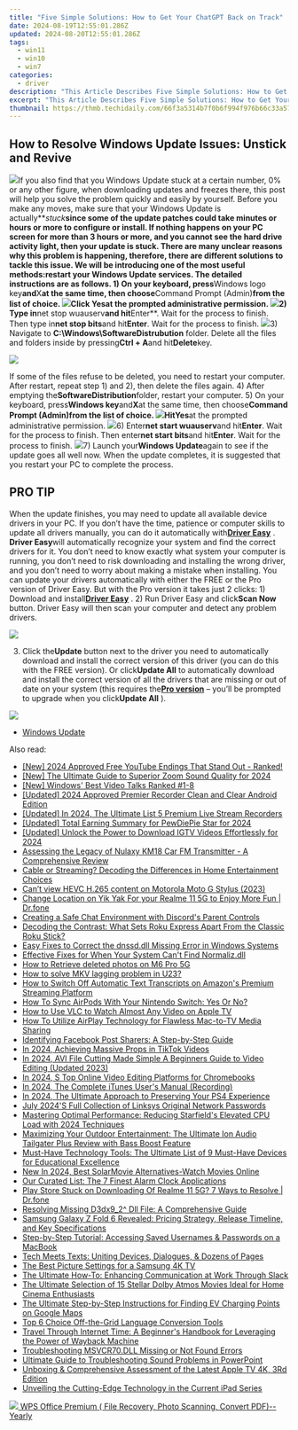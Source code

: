```yaml
---
title: "Five Simple Solutions: How to Get Your ChatGPT Back on Track"
date: 2024-08-19T12:55:01.286Z
updated: 2024-08-20T12:55:01.286Z
tags:
  - win11
  - win10
  - win7
categories:
  - driver
description: "This Article Describes Five Simple Solutions: How to Get Your ChatGPT Back on Track"
excerpt: "This Article Describes Five Simple Solutions: How to Get Your ChatGPT Back on Track"
thumbnail: https://thmb.techidaily.com/66f3a5314b7f0b6f994f976b66c33a57ff0466854aa08d5996bdfaffcb47f66d.jpg
---
```


## How to Resolve Windows Update Issues: Unstick and Revive

![](https://images.drivereasy.com/wp-content/uploads/2016/12/img_58589dd357321-600x383.jpg)If you also find that you Windows Update stuck at a certain number, 0% or any other figure, when downloading updates and freezes there, this post will help you solve the problem quickly and easily by yourself. Before you make any moves, make sure that your Windows Update is actually**_stuck_**since some of the update patches could take minutes or hours or more to configure or install. If nothing happens on your PC screen for more than 3 hours or more, and you cannot see the hard drive activity light, then your update is stuck. There are many unclear reasons why this problem is happening, therefore, there are different solutions to tackle this issue. We will be introducing one of the most useful methods:**restart your Windows Update services**. The detailed instructions are as follows. 1) On your keyboard, press**Windows logo key**and**X**at the same time, then choose**Command Prompt (Admin)**from the list of choice. ![](https://images.drivereasy.com/wp-content/uploads/2016/12/img_5858a50df1ba3.png)Click **Yes**at the prompted administrative permission. ![](https://images.drivereasy.com/wp-content/uploads/2016/12/img_5858a5562d15c.jpg)2) Type in**net stop wuauserv**and hit**Enter**. Wait for the process to finish. Then type in**net stop bits**and hit**Enter**. Wait for the process to finish. ![](https://images.drivereasy.com/wp-content/uploads/2016/12/img_5858a5f42a47f.jpg)3) Navigate to **C:\\Windows\\SoftwareDistrubution** folder. Delete all the files and folders inside by pressing**Ctrl + A**and hit**Delete**key.

![](https://images.drivereasy.com/wp-content/uploads/2016/12/img_5858a7e8c397c.jpg)

If some of the files refuse to be deleted, you need to restart your computer. After restart, repeat step 1) and 2), then delete the files again. 4) After emptying the**SoftwareDistribution**folder, restart your computer. 5) On your keyboard, press**Windows key**and**X**at the same time, then choose**Command Prompt (Admin)**from the list of choice. ![](https://images.drivereasy.com/wp-content/uploads/2016/12/img_5858a50df1ba3.png)Hit**Yes**at the prompted administrative permission. ![](https://images.drivereasy.com/wp-content/uploads/2016/12/img_5858a5562d15c.jpg)6) Enter**net start wuauserv**and hit**Enter**. Wait for the process to finish. Then enter**net start bits**and hit**Enter**. Wait for the process to finish. ![](https://images.drivereasy.com/wp-content/uploads/2016/12/img_5858a8c92cd6b.jpg)7) Launch your**Windows Update**again to see if the update goes all well now. When the update completes, it is suggested that you restart your PC to complete the process.

## **PRO TIP**

When the update finishes, you may need to update all available device drivers in your PC.  If you don’t have the time, patience or computer skills to update all drivers manually, you can do it automatically with[**Driver Easy**](https://tools.techidaily.com/drivereasy/download/) . **Driver Easy**will automatically recognize your system and find the correct drivers for it. You don’t need to know exactly what system your computer is running, you don’t need to risk downloading and installing the wrong driver, and you don’t need to worry about making a mistake when installing. You can update your drivers automatically with either the FREE or the Pro version of Driver Easy. But with the Pro version it takes just 2 clicks: 1) Download and install[**Driver Easy**](https://tools.techidaily.com/drivereasy/download/) .  2) Run Driver Easy and click**Scan Now** button. Driver Easy will then scan your computer and detect any problem drivers.

![](https://images.drivereasy.com/wp-content/uploads/2017/07/img_5959b3141ff9a.png)

 3) Click the**Update** button next to the driver you need to automatically download and install the correct version of this driver (you can do this with the FREE version).  Or click**Update All** to automatically download and install the correct version of all the drivers that are missing or out of date on your system (this requires the[**Pro version**](https://tools.techidaily.com/drivereasy/download/) – you’ll be prompted to upgrade when you click**Update All** ).

![](https://images.drivereasy.com/wp-content/uploads/2017/07/img_5959b3351e9ca.jpg)

* [Windows Update](https://tools.techidaily.com/drivereasy/download/)

<ins class="adsbygoogle"
     style="display:block"
     data-ad-format="autorelaxed"
     data-ad-client="ca-pub-7571918770474297"
     data-ad-slot="1223367746"></ins>



<ins class="adsbygoogle"
     style="display:block"
     data-ad-client="ca-pub-7571918770474297"
     data-ad-slot="8358498916"
     data-ad-format="auto"
     data-full-width-responsive="true"></ins>

<span class="atpl-alsoreadstyle">Also read:</span>
<div><ul>
<li><a href="https://youtube-data.techidaily.com/024-approved-free-youtube-endings-that-stand-out-ranked/"><u>[New] 2024 Approved  Free YouTube Endings That Stand Out - Ranked!</u></a></li>
<li><a href="https://screen-recording.techidaily.com/new-the-ultimate-guide-to-superior-zoom-sound-quality-for-2024/"><u>[New] The Ultimate Guide to Superior Zoom Sound Quality for 2024</u></a></li>
<li><a href="https://screen-sharing-recording.techidaily.com/new-windows-best-video-talks-ranked-1-8/"><u>[New] Windows' Best Video Talks  Ranked #1-8</u></a></li>
<li><a href="https://screen-recording.techidaily.com/updated-2024-approved-premier-recorder-clean-and-clear-android-edition/"><u>[Updated] 2024 Approved  Premier Recorder  Clean and Clear Android Edition</u></a></li>
<li><a href="https://screen-video-capture.techidaily.com/updated-in-2024-the-ultimate-list-5-premium-live-stream-recorders/"><u>[Updated] In 2024, The Ultimate List  5 Premium Live Stream Recorders</u></a></li>
<li><a href="https://vp-tips.techidaily.com/updated-total-earning-summary-for-pewdiepie-star-for-2024/"><u>[Updated] Total Earning Summary for PewDiePie Star for 2024</u></a></li>
<li><a href="https://instagram-clips.techidaily.com/updated-unlock-the-power-to-download-igtv-videos-effortlessly-for-2024/"><u>[Updated] Unlock the Power to Download IGTV Videos Effortlessly for 2024</u></a></li>
<li><a href="https://buynow-reviews.techidaily.com/assessing-the-legacy-of-nulaxy-km18-car-fm-transmitter-a-comprehensive-review/"><u>Assessing the Legacy of Nulaxy KM18 Car FM Transmitter - A Comprehensive Review</u></a></li>
<li><a href="https://tech-recovery.techidaily.com/cable-or-streaming-decoding-the-differences-in-home-entertainment-choices/"><u>Cable or Streaming? Decoding the Differences in Home Entertainment Choices</u></a></li>
<li><a href="https://phone-solutions.techidaily.com/can-t-view-hevc-h-265-content-on-motorola-moto-g-stylus-2023-by-aiseesoft-video-converter-play-hevc-video-on-android/"><u>Can’t view HEVC H.265 content on Motorola Moto G Stylus (2023)</u></a></li>
<li><a href="https://location-social.techidaily.com/change-location-on-yik-yak-for-your-realme-11-5g-to-enjoy-more-fun-drfone-by-drfone-virtual-android/"><u>Change Location on Yik Yak For your Realme 11 5G to Enjoy More Fun | Dr.fone</u></a></li>
<li><a href="https://tech-recovery.techidaily.com/creating-a-safe-chat-environment-with-discords-parent-controls/"><u>Creating a Safe Chat Environment with Discord's Parent Controls</u></a></li>
<li><a href="https://tech-recovery.techidaily.com/decoding-the-contrast-what-sets-roku-express-apart-from-the-classic-roku-stick/"><u>Decoding the Contrast: What Sets Roku Express Apart From the Classic Roku Stick?</u></a></li>
<li><a href="https://tech-recovery.techidaily.com/easy-fixes-to-correct-the-dnssddll-missing-error-in-windows-systems/"><u>Easy Fixes to Correct the dnssd.dll Missing Error in Windows Systems</u></a></li>
<li><a href="https://tech-recovery.techidaily.com/effective-fixes-for-when-your-system-cant-find-normalizdll/"><u>Effective Fixes for When Your System Can't Find Normaliz.dll</u></a></li>
<li><a href="https://blog-min.techidaily.com/how-to-retrieve-deleted-photos-on-m6-pro-5g-by-stellar-photo-recovery-android-mobile-photo-recover/"><u>How to Retrieve deleted photos on M6 Pro 5G</u></a></li>
<li><a href="https://blog-min.techidaily.com/how-to-solve-mkv-lagging-problem-in-u23-by-aiseesoft-video-converter-play-mkv-on-android/"><u>How to solve MKV lagging problem in U23?</u></a></li>
<li><a href="https://tech-recovery.techidaily.com/how-to-switch-off-automatic-text-transcripts-on-amazons-premium-streaming-platform/"><u>How to Switch Off Automatic Text Transcripts on Amazon's Premium Streaming Platform</u></a></li>
<li><a href="https://tech-recovery.techidaily.com/how-to-sync-airpods-with-your-nintendo-switch-yes-or-no/"><u>How To Sync AirPods With Your Nintendo Switch: Yes Or No?</u></a></li>
<li><a href="https://tech-recovery.techidaily.com/how-to-use-vlc-to-watch-almost-any-video-on-apple-tv/"><u>How to Use VLC to Watch Almost Any Video on Apple TV</u></a></li>
<li><a href="https://tech-recovery.techidaily.com/how-to-utilize-airplay-technology-for-flawless-mac-to-tv-media-sharing/"><u>How To Utilize AirPlay Technology for Flawless Mac-to-TV Media Sharing</u></a></li>
<li><a href="https://tech-recovery.techidaily.com/identifying-facebook-post-sharers-a-step-by-step-guide/"><u>Identifying Facebook Post Sharers: A Step-by-Step Guide</u></a></li>
<li><a href="https://tiktok-video-files.techidaily.com/in-2024-achieving-massive-props-in-tiktok-videos/"><u>In 2024, Achieving Massive Props in TikTok Videos</u></a></li>
<li><a href="https://ai-vdieo-software.techidaily.com/in-2024-avi-file-cutting-made-simple-a-beginners-guide-to-video-editing-updated-2023/"><u>In 2024, AVI File Cutting Made Simple A Beginners Guide to Video Editing (Updated 2023)</u></a></li>
<li><a href="https://smart-video-creator.techidaily.com/in-2024-s-top-online-video-editing-platforms-for-chromebooks/"><u>In 2024, S Top Online Video Editing Platforms for Chromebooks</u></a></li>
<li><a href="https://visual-screen-recording.techidaily.com/in-2024-the-complete-itunes-users-manual-recording/"><u>In 2024, The Complete iTunes User's Manual (Recording)</u></a></li>
<li><a href="https://screen-recording.techidaily.com/in-2024-the-ultimate-approach-to-preserving-your-ps4-experience/"><u>In 2024, The Ultimate Approach to Preserving Your PS4 Experience</u></a></li>
<li><a href="https://tech-recovery.techidaily.com/july-2024s-full-collection-of-linksys-original-network-passwords/"><u>July 2024'S Full Collection of Linksys Original Network Passwords</u></a></li>
<li><a href="https://fox-friendly.techidaily.com/mastering-optimal-performance-reducing-starfields-elevated-cpu-load-with-2024-techniques/"><u>Mastering Optimal Performance: Reducing Starfield's Elevated CPU Load with 2024 Techniques</u></a></li>
<li><a href="https://buynow-info.techidaily.com/maximizing-your-outdoor-entertainment-the-ultimate-ion-audio-tailgater-plus-review-with-bass-boost-feature/"><u>Maximizing Your Outdoor Entertainment: The Ultimate Ion Audio Tailgater Plus Review with Bass Boost Feature</u></a></li>
<li><a href="https://tech-recovery.techidaily.com/must-have-technology-tools-the-ultimate-list-of-9-must-have-devices-for-educational-excellence/"><u>Must-Have Technology Tools: The Ultimate List of 9 Must-Have Devices for Educational Excellence</u></a></li>
<li><a href="https://meme-emoji.techidaily.com/new-in-2024-best-solarmovie-alternatives-watch-movies-online/"><u>New In 2024, Best SolarMovie Alternatives-Watch Movies Online</u></a></li>
<li><a href="https://tech-recovery.techidaily.com/our-curated-list-the-7-finest-alarm-clock-applications/"><u>Our Curated List: The 7 Finest Alarm Clock Applications</u></a></li>
<li><a href="https://howto.techidaily.com/play-store-stuck-on-downloading-of-realme-11-5g-7-ways-to-resolve-drfone-by-drfone-fix-android-problems-fix-android-problems/"><u>Play Store Stuck on Downloading Of Realme 11 5G? 7 Ways to Resolve | Dr.fone</u></a></li>
<li><a href="https://tech-recovery.techidaily.com/resolving-missing-d3dx92-dll-file-a-comprehensive-guide/"><u>Resolving Missing D3dx9_2^ Dll File: A Comprehensive Guide</u></a></li>
<li><a href="https://tech-recovery.techidaily.com/samsung-galaxy-z-fold-6-revealed-pricing-strategy-release-timeline-and-key-specifications/"><u>Samsung Galaxy Z Fold 6 Revealed: Pricing Strategy, Release Timeline, and Key Specifications</u></a></li>
<li><a href="https://tech-recovery.techidaily.com/step-by-step-tutorial-accessing-saved-usernames-and-passwords-on-a-macbook/"><u>Step-by-Step Tutorial: Accessing Saved Usernames & Passwords on a MacBook</u></a></li>
<li><a href="https://tech-recovery.techidaily.com/tech-meets-texts-uniting-devices-dialogues-and-dozens-of-pages/"><u>Tech Meets Texts: Uniting Devices, Dialogues, & Dozens of Pages</u></a></li>
<li><a href="https://tech-recovery.techidaily.com/the-best-picture-settings-for-a-samsung-4k-tv/"><u>The Best Picture Settings for a Samsung 4K TV</u></a></li>
<li><a href="https://tech-recovery.techidaily.com/the-ultimate-how-to-enhancing-communication-at-work-through-slack/"><u>The Ultimate How-To: Enhancing Communication at Work Through Slack</u></a></li>
<li><a href="https://tech-recovery.techidaily.com/the-ultimate-selection-of-15-stellar-dolby-atmos-movies-ideal-for-home-cinema-enthusiasts/"><u>The Ultimate Selection of 15 Stellar Dolby Atmos Movies Ideal for Home Cinema Enthusiasts</u></a></li>
<li><a href="https://tech-recovery.techidaily.com/the-ultimate-step-by-step-instructions-for-finding-ev-charging-points-on-google-maps/"><u>The Ultimate Step-by-Step Instructions for Finding EV Charging Points on Google Maps</u></a></li>
<li><a href="https://tech-recovery.techidaily.com/top-6-choice-off-the-grid-language-conversion-tools/"><u>Top 6 Choice Off-the-Grid Language Conversion Tools</u></a></li>
<li><a href="https://tech-recovery.techidaily.com/travel-through-internet-time-a-beginners-handbook-for-leveraging-the-power-of-wayback-machine/"><u>Travel Through Internet Time: A Beginner's Handbook for Leveraging the Power of Wayback Machine</u></a></li>
<li><a href="https://tech-recovery.techidaily.com/troubleshooting-msvcr70dll-missing-or-not-found-errors/"><u>Troubleshooting MSVCR70.DLL Missing or Not Found Errors</u></a></li>
<li><a href="https://tech-recovery.techidaily.com/ultimate-guide-to-troubleshooting-sound-problems-in-powerpoint/"><u>Ultimate Guide to Troubleshooting Sound Problems in PowerPoint</u></a></li>
<li><a href="https://tech-recovery.techidaily.com/unboxing-and-comprehensive-assessment-of-the-latest-apple-tv-4k-3rd-edition/"><u>Unboxing & Comprehensive Assessment of the Latest Apple TV 4K, 3Rd Edition</u></a></li>
<li><a href="https://tech-recovery.techidaily.com/unveiling-the-cutting-edge-technology-in-the-current-ipad-series/"><u>Unveiling the Cutting-Edge Technology in the Current iPad Series</u></a></li>
</ul></div>

<!-- affiliate ads begin -->
<a href="https://secure.2checkout.com/order/checkout.php?PRODS=38729081&QTY=1&AFFILIATE=108875&CART=1"><img src="https://website-prod.cache.wpscdn.com/img/wps-writer-free-word-processor-1x.3d9c80d.png" border="0">
WPS Office Premium ( File Recovery, Photo Scanning, Convert PDF)--Yearly</a>
<!-- affiliate ads end -->